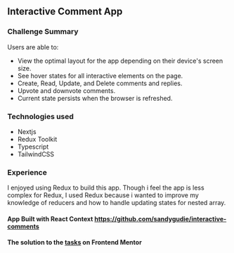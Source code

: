## Interactive Comment App

### Challenge Summary
Users are able to:

- View the optimal layout for the app depending on their device's screen size.
- See hover states for all interactive elements on the page.
- Create, Read, Update, and Delete comments and replies.
- Upvote and downvote comments.
- Current state persists when the browser is refreshed.

### Technologies used
- Nextjs
- Redux Toolkit
- Typescript
- TailwindCSS

### Experience
I enjoyed using Redux to build this app. Though i feel the app is less complex for Redux, I used Redux because i wanted to improve my knowledge of reducers and how to handle updating states for nested array. 

#### App Built with React Context https://github.com/sandygudie/interactive-comments
#### The solution to the [tasks](https://www.frontendmentor.io/challenges/interactive-comments-section-iG1RugEG9) on Frontend Mentor
